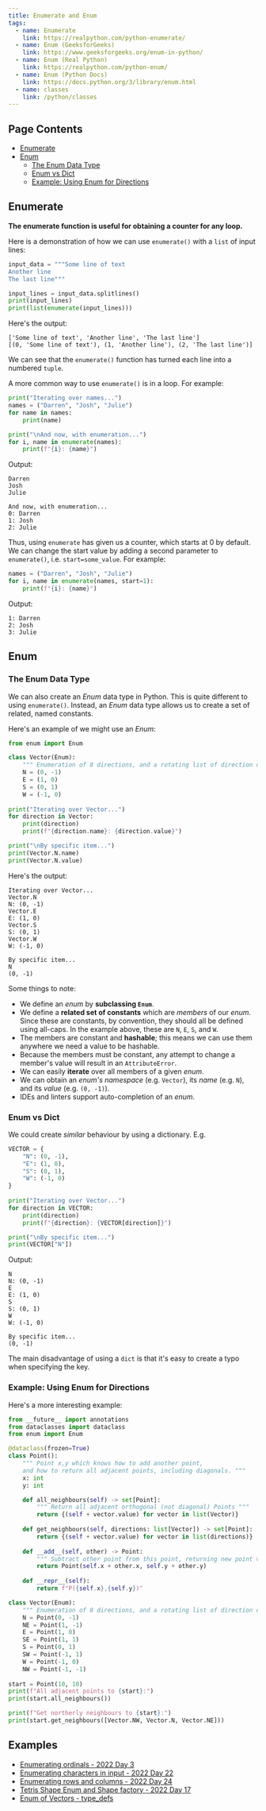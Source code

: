 ```yaml
---
title: Enumerate and Enum
tags: 
  - name: Enumerate
    link: https://realpython.com/python-enumerate/
  - name: Enum (GeeksforGeeks)
    link: https://www.geeksforgeeks.org/enum-in-python/
  - name: Enum (Real Python)
    link: https://realpython.com/python-enum/
  - name: Enum (Python Docs)
    link: https://docs.python.org/3/library/enum.html
  - name: classes
    link: /python/classes
---
```

## Page Contents

- [Enumerate](#enumerate)
- [Enum](#enum)
  - [The Enum Data Type](#the-enum-data-type)
  - [Enum vs Dict](#enum-vs-dict)
  - [Example: Using Enum for Directions](#example-using-enum-for-directions)

## Enumerate

**The enumerate function is useful for obtaining a counter for any loop.**

Here is a demonstration of how we can use `enumerate()` with a `list` of input lines:

```python
input_data = """Some line of text
Another line
The last line"""

input_lines = input_data.splitlines()
print(input_lines)
print(list(enumerate(input_lines)))
```

Here's the output:

```text
['Some line of text', 'Another line', 'The last line']
[(0, 'Some line of text'), (1, 'Another line'), (2, 'The last line')]
```

We can see that the `enumerate()` function has turned each line into a numbered `tuple`.

A more common way to use `enumerate()` is in a loop.  For example:

```python
print("Iterating over names...")
names = ("Darren", "Josh", "Julie")
for name in names:
    print(name)

print("\nAnd now, with enumeration...")
for i, name in enumerate(names):
    print(f"{i}: {name}")
```

Output:

```text
Darren
Josh
Julie

And now, with enumeration...
0: Darren
1: Josh
2: Julie
```

Thus, using `enumerate` has given us a counter, which starts at 0 by default. We can change the start value by adding a second parameter to `enumerate()`, i.e. `start=some_value`. For example:

```python
names = ("Darren", "Josh", "Julie")
for i, name in enumerate(names, start=1):
    print(f"{i}: {name}")
```

Output:

```text
1: Darren
2: Josh
3: Julie
```

## Enum

### The Enum Data Type

We can also create an _Enum_ data type in Python.  This is quite different to using `enumerate()`.  Instead, an _Enum_ data type allows us to create a set of related, named constants.

Here's an example of we might use an _Enum_:

```python
from enum import Enum

class Vector(Enum):
    """ Enumeration of 8 directions, and a rotating list of direction choices. """
    N = (0, -1)
    E = (1, 0)
    S = (0, 1)
    W = (-1, 0)
    
print("Iterating over Vector...")
for direction in Vector:
    print(direction)
    print(f"{direction.name}: {direction.value}")

print("\nBy specific item...")
print(Vector.N.name)
print(Vector.N.value)
```

Here's the output:

```text
Iterating over Vector...
Vector.N
N: (0, -1)
Vector.E
E: (1, 0)
Vector.S
S: (0, 1)
Vector.W
W: (-1, 0)

By specific item...
N
(0, -1)
```

Some things to note:

- We define an _enum_ by **subclassing `Enum`**.
- We define a **related set of constants** which are _members_ of our _enum_. Since these are constants, by convention, they should all be defined using all-caps. In the example above, these are `N`, `E`, `S`, and `W`.
- The members are constant and **hashable**; this means we can use them anywhere we need a value to be hashable.
- Because the members must be constant, any attempt to change a member's value will result in an `AttributeError`.
- We can easily **iterate** over all members of a given _enum_.
- We can obtain an _enum's namespace_ (e.g. `Vector`), its _name_ (e.g. `N`), and its _value_ (e.g. `(0, -1)`).
- IDEs and linters support auto-completion of an _enum_.

### Enum vs Dict

We could create _similar_ behaviour by using a dictionary. E.g.

```python
VECTOR = {
    "N": (0, -1),
    "E": (1, 0),
    "S": (0, 1),
    "W": (-1, 0)
}
    
print("Iterating over Vector...")
for direction in VECTOR:
    print(direction)
    print(f"{direction}: {VECTOR[direction]}")

print("\nBy specific item...")
print(VECTOR["N"])
```

Output:

```text
N
N: (0, -1)
E
E: (1, 0)
S
S: (0, 1)
W
W: (-1, 0)

By specific item...
(0, -1)
```

The main disadvantage of using a `dict` is that it's easy to create a typo when specifying the key.

### Example: Using Enum for Directions

Here's a more interesting example:

```python
from __future__ import annotations
from dataclasses import dataclass
from enum import Enum

@dataclass(frozen=True)
class Point():
    """ Point x,y which knows how to add another point, 
    and how to return all adjacent points, including diagonals. """
    x: int
    y: int

    def all_neighbours(self) -> set[Point]:
        """ Return all adjacent orthogonal (not diagonal) Points """
        return {(self + vector.value) for vector in list(Vector)}
    
    def get_neighbours(self, directions: list[Vector]) -> set[Point]:
        return {(self + vector.value) for vector in list(directions)}
        
    def __add__(self, other) -> Point:
        """ Subtract other point from this point, returning new point vector """
        return Point(self.x + other.x, self.y + other.y)
    
    def __repr__(self):
        return f"P({self.x},{self.y})"

class Vector(Enum):
    """ Enumeration of 8 directions, and a rotating list of direction choices. """
    N = Point(0, -1)
    NE = Point(1, -1)
    E = Point(1, 0)
    SE = Point(1, 1)
    S = Point(0, 1)
    SW = Point(-1, 1)
    W = Point(-1, 0)
    NW = Point(-1, -1)
    
start = Point(10, 10)
print(f"All adjacent points to {start}:")
print(start.all_neighbours())

print(f"Get northerly neighbours to {start}:")
print(start.get_neighbours([Vector.NW, Vector.N, Vector.NE]))
```

## Examples

- [Enumerating ordinals - 2022 Day 3](/2022/3)
- [Enumerating characters in input - 2022 Day 22](/2022/22)
- [Enumerating rows and columns - 2022 Day 24](/2022/24)
- [Tetris Shape Enum and Shape factory - 2022 Day 17](/2022/17)
- [Enum of Vectors - type_defs](/python/reusable_code)